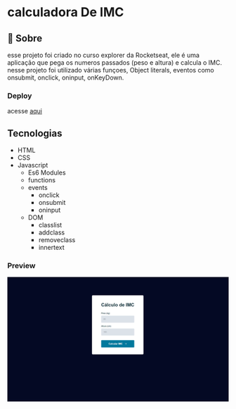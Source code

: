 
# calculadora De IMC

## 📖 Sobre

esse projeto foi criado no curso explorer da Rocketseat, ele é uma aplicação que pega os numeros passados (peso e altura) e calcula o IMC.
nesse projeto foi utilizado várias funçoes, Object literals, eventos como onsubmit, onclick, oninput, onKeyDown.

### Deploy

acesse [aqui](hhttps://rafagnx.github.io/calculadoraDeIMC/)

## Tecnologias
- HTML
- CSS
- Javascript 
  - Es6 Modules
  - functions
  - events
     - onclick
     - onsubmit
     - oninput
  - DOM
     - classlist
     - addclass
     - removeclass
     - innertext
     
### Preview


![preview](./gihub/preview.png)